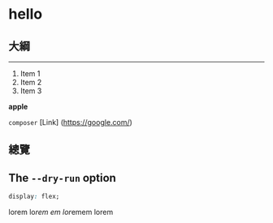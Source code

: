 # hello
## 大綱
---
1. Item 1
2. Item 2
3. Item 3
   
**apple**

`composer`
[Link] (https://google.com/)
## 總覽
## The `--dry-run` option

```css
display: flex;
```
lorem lo*rem em lor*emem lorem